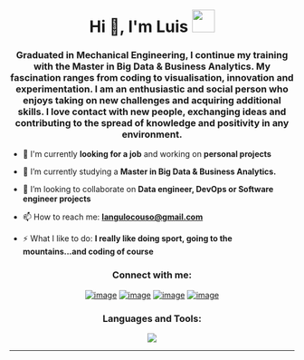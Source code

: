 <h1 align="center">Hi 👋, I'm Luis <img height="40" src="https://emoji.gg/assets/emoji/7333-parrotdance.gif"></h1>
<h3 align="center">Graduated in Mechanical Engineering, I continue my training with the Master in Big Data & Business Analytics. My fascination ranges from coding to visualisation, innovation and experimentation. I am an enthusiastic and social person who enjoys taking on new challenges and acquiring additional skills. I love contact with new people, exchanging ideas and contributing to the spread of knowledge and positivity in any environment.</h3>


- 🔭 I'm currently **looking for a job** and working on **personal projects**

- 🌱 I’m currently studying a **Master in Big Data & Business Analytics.**

- 👯 I’m looking to collaborate on **Data engineer, DevOps or Software engineer projects**

- 📫 How to reach me: **langulocouso@gmail.com**

- ⚡ What I like to do: **I really like doing sport, going to the mountains...and coding of course**

<h3 align="center">Connect with me:</h3>
<div align="center">

[![image](https://img.shields.io/badge/LinkedIn-0077B5?style=for-the-badge&logo=linkedin&logoColor=white)](https://linkedin.com/in/luisangulocouso)
[![image](https://img.shields.io/badge/Instagram-E4405F?style=for-the-badge&logo=instagram&logoColor=white)](https://www.instagram.com/luisanguloo)
[![image](https://img.shields.io/badge/Twitter-1DA1F2?style=for-the-badge&logo=twitter&logoColor=white)](https://twitter.com/luisangulo65)
[![image](https://img.shields.io/badge/Gmail-D14836?style=for-the-badge&logo=gmail&logoColor=white)](mailto:langulocouso@gmail.com)
  
</div>

<h3 align="center">Languages and Tools:</h3>

<p align="center">
  <a href="https://skillicons.dev" target="_blank">
    <img src="https://skillicons.dev/icons?i=c,cpp,cassandra,eclipse,java,mongodb,mysql,py,sqlite,scala,vscode,wordpress)](https://skillicons.dev)"/>
  </a>
</p>

------
